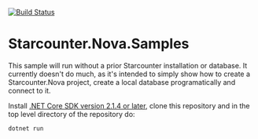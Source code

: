 [![Build Status](https://travis-ci.org/Starcounter/Starcounter.Nova.Samples.svg?branch=master)](https://travis-ci.org/Starcounter/Starcounter.Nova.Samples)

# Starcounter.Nova.Samples

This sample will run without a prior Starcounter installation or database. It currently doesn't do much, as it's intended to simply show how to create a Starcounter.Nova project, create a local database programatically and connect to it.

Install [.NET Core SDK version 2.1.4 or later](https://www.microsoft.com/net/download), clone this repository and in the top level directory of the repository do:

```txt
dotnet run
```
